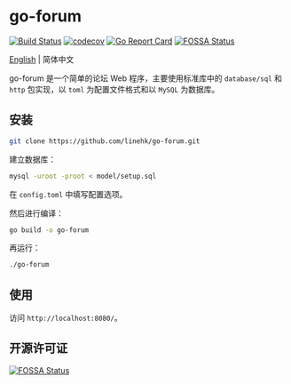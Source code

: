 # go-forum

[![Build Status](https://travis-ci.org/linehk/go-forum.svg?branch=master)](https://travis-ci.org/linehk/go-forum)
[![codecov](https://codecov.io/gh/linehk/go-forum/branch/master/graph/badge.svg)](https://codecov.io/gh/linehk/go-forum)
[![Go Report Card](https://goreportcard.com/badge/github.com/linehk/go-forum)](https://goreportcard.com/report/github.com/linehk/go-forum)
[![FOSSA Status](https://app.fossa.io/api/projects/git%2Bgithub.com%2Flinehk%2Fgo-forum.svg?type=shield)](https://app.fossa.io/projects/git%2Bgithub.com%2Flinehk%2Fgo-forum?ref=badge_shield)

[English](./README-en.md "English") | 简体中文

go-forum 是一个简单的论坛 Web 程序，主要使用标准库中的 `database/sql` 和 `http` 包实现，以 `toml` 为配置文件格式和以 `MySQL` 为数据库。

## 安装

```bash
git clone https://github.com/linehk/go-forum.git
```

建立数据库：

```bash
mysql -uroot -proot < model/setup.sql
```

在 `config.toml` 中填写配置选项。

然后进行编译：

```bash
go build -o go-forum
```

再运行：

```bash
./go-forum
```

## 使用

访问 `http://localhost:8080/`。

## 开源许可证

[![FOSSA Status](https://app.fossa.com/api/projects/git%2Bgithub.com%2Flinehk%2Fgo-forum.svg?type=large)](https://app.fossa.com/projects/git%2Bgithub.com%2Flinehk%2Fgo-forum?ref=badge_large)
